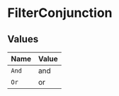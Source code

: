 # FilterConjunction


## Values

| Name  | Value |
| ----- | ----- |
| `And` | and   |
| `Or`  | or    |